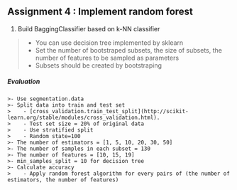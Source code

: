 ## Assignment 4 : Implement random forest

1. Build BaggingClassifier based on k-NN classifier

  >- You can use decision tree implemented by sklearn
  >- Set the number of bootstraped subsets, the size of subsets, the number of features to be sampled as parameters
  >  - Subsets should be created by bootstraping

##### Evaluation
    >- Use segmentation.data
    >- Split data into train and test set
    >    - [cross_validation.train_test_split](http://scikit-learn.org/stable/modules/cross_validation.html).
    >    - Test set size = 20% of original data
    >    - Use stratified split
    >    - Random state=100
    >- The number of estimators = [1, 5, 10, 20, 30, 50]
    >- The number of samples in each subset = 130
    >- The number of features = [10, 15, 19]
    >- min_samples_split = 10 for decision tree
    >- Calculate accuracy
    >    - Apply random forest algorithm for every pairs of (the number of estimators, the number of features)
